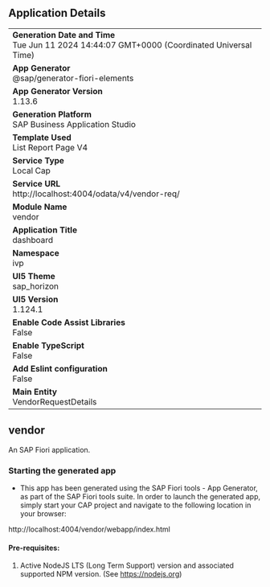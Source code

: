 ## Application Details
|               |
| ------------- |
|**Generation Date and Time**<br>Tue Jun 11 2024 14:44:07 GMT+0000 (Coordinated Universal Time)|
|**App Generator**<br>@sap/generator-fiori-elements|
|**App Generator Version**<br>1.13.6|
|**Generation Platform**<br>SAP Business Application Studio|
|**Template Used**<br>List Report Page V4|
|**Service Type**<br>Local Cap|
|**Service URL**<br>http://localhost:4004/odata/v4/vendor-req/
|**Module Name**<br>vendor|
|**Application Title**<br>dashboard|
|**Namespace**<br>ivp|
|**UI5 Theme**<br>sap_horizon|
|**UI5 Version**<br>1.124.1|
|**Enable Code Assist Libraries**<br>False|
|**Enable TypeScript**<br>False|
|**Add Eslint configuration**<br>False|
|**Main Entity**<br>VendorRequestDetails|

## vendor

An SAP Fiori application.

### Starting the generated app

-   This app has been generated using the SAP Fiori tools - App Generator, as part of the SAP Fiori tools suite.  In order to launch the generated app, simply start your CAP project and navigate to the following location in your browser:

http://localhost:4004/vendor/webapp/index.html

#### Pre-requisites:

1. Active NodeJS LTS (Long Term Support) version and associated supported NPM version.  (See https://nodejs.org)


